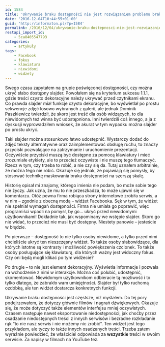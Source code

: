 ```yaml
---
id: 1584
title: 'Ukrywanie braku dostępności nie jest rozwiązaniem problemu braku dostępności'
date: '2016-12-04T10:44:55+01:00'
guid: 'http://informaton.pl/?p=1584'
permalink: /2016/12/04/ukrywanie-braku-dostepnosci-nie-jest-rozwiazaniem-problemu-braku-dostepnosci/
restapi_import_id:
    - 5ca8405547793
categories:
    - artykuły
tags:
    - Facebook
    - fokus
    - klawiatura
    - niewidomi
    - widżety
---
```


Swego czasu zapytałem na grupie poświęconej dostępności, czy można ukryć słabo dostępny slajder. Powołałem się na kryterium sukcesu 1.1.1, gdzie treści czysto dekoracyjne należy ukrywać przed czytnikami ekranu. Co prawda slajder miał funkcje czysto dekoracyjne, bo wyświetlał po prostu sekwencje zdjęć losowo wybranych z galerii, ale jednak Dominik Paszkiewicz twierdził, że skoro jest treść dla osób widzących, to dla niewidomych też winna być udostępniona. Inni twierdzili coś innego, a ja z dyskusji wyprowadziłem wniosek, że akurat w tym wypadku można slajder po prostu ukryć.

Taki slajder można stosunkowo łatwo udostępnić. Wystarczy dodać do zdjęć teksty alternatywne oraz zaimplementować obsługę ruchu, to znaczy przyciski pozwalające na zatrzymanie i uruchomienie prezentacji. Oczywiście przyciski muszą być dostępne za pomocą klawiatury i mieć zrozumiałe etykiety, ale to przecież oczywiste i nie muszę tego tłumaczyć. Rzecz w tym, czy trzeba to robić, a nie czy się da. Tutaj uznałem arbitralnie, że można tego nie robić. Okazuje się jednak, że pojawiają się pomysły, by stosować technikę maskowania braku dostępności na szerszą skalę.

Historię opisał mi znajomy, którego imienia nie podam, bo może sobie tego nie życzy. Jak uzna, że mu to nie przeszkadza, to może ujawni się w komentarzu. Otóż pewna firma robiąca strony internetowe zrobiła serwis, a w nim – zgodnie z obecną modą – widżet Facebooka. Sęk w tym, że widżet nie spełniał wymagań dostępności. Firma nie umiała go poprawić, więc programiści wpadli na pomysł, by go… ukryć przed niewidomymi użytkownikami! Dokładnie tak, jak wspominany we wstępie slajder. Skoro go nie widać, to przecież nie musi być dostępny. Niestety panowie – jesteście w błędzie.

Po pierwsze – dostępność to nie tylko osoby niewidome, a tylko przed nimi chcieliście ukryć ten nieszczęsny widżet. To także osoby słabowidzące, dla których istotne są kontrasty i możliwość powiększenia czcionek. To także osoby posługujące się klawiaturą, dla których ważny jest widoczny fokus. Czy oni będą mogli klikać po tym widżecie?

Po drugie – to nie jest element dekoracyjny. Wyświetla informacje i pozwala na wchodzenie z nimi w interakcje. Można coś polubić, udostępnić, skomentować. Niewidomym użytkownikom odbieracie tą możliwość i to tylko dlatego, że zabrakło wam umiejętności. Slajder był tylko ruchomą ozdóbką, ale ten widżet dostarcza konkretnych funkcji.

Ukrywanie braku dostępności jest częstsze, niż myślałem. Do tej pory podejrzewałem, że dotyczy głównie filmów i nagrań dźwiękowych. Okazuje się, że może dotyczyć także elementów interfejsu mniej oczywistych. Czasem następuje nawet eksportowanie niedostępności, jak choćby przez osadzanie niedostępnych treści z innych serwisów i bezradne rozkładanie rąk “to nie nasz serwis i nie możemy nic zrobić”. Ten widżet jest tego przykładem, ale tyczy to także innych osadzanych treści. Trzeba zatem wyraźnie powiedzieć, że właściciel odpowiada za **wszystkie** treści w swoim serwisie. Za napisy w filmach na YouTube też.
